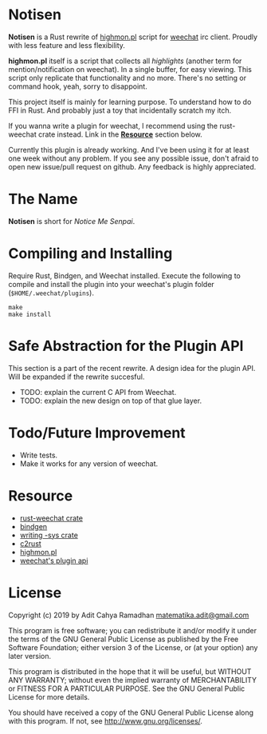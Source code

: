 # Notisen

**Notisen** is a Rust rewrite of [highmon.pl] script for [weechat] irc client.
Proudly with less feature and less flexibility.

**highmon.pl** itself is a script that collects all *highlights* (another term
for mention/notification on weechat). In a single buffer, for easy viewing. This
script only replicate that functionality and no more. There's no setting or
command hook, yeah, sorry to disappoint.

This project itself is mainly for learning purpose. To understand how to do FFI
in Rust. And probably just a toy that incidentally scratch my itch.

If you wanna write a plugin for weechat, I recommend using the rust-weechat
crate instead.  Link in the [**Resource**](#resource) section below.

Currently this plugin is already working. And I've been using it for at least
one week without any problem. If you see any possible issue, don't afraid to
open new issue/pull request on github. Any feedback is highly appreciated.

# The Name

**Notisen** is short for *Notice Me Senpai*.

# Compiling and Installing

Require Rust, Bindgen, and Weechat installed. Execute the following to compile
and install the plugin into your weechat's plugin folder
(`$HOME/.weechat/plugins`).

```
make
make install
```

# Safe Abstraction for the Plugin API

This section is a part of the recent rewrite. A design idea for the plugin API.
Will be expanded if the rewrite succesful.

* TODO: explain the current C API from Weechat.
* TODO: explain the new design on top of that glue layer.

# Todo/Future Improvement

* Write tests.
* Make it works for any version of weechat.

# Resource

* [rust-weechat crate](https://github.com/poljar/rust-weechat)
* [bindgen](https://github.com/rust-lang/rust-bindgen)
* [writing -sys crate](https://kornel.ski/rust-sys-crate)
* [c2rust](https://c2rust.com/)
* [highmon.pl](https://github.com/KenjiE20/highmon/)
* [weechat's plugin api](https://weechat.org/files/doc/devel/weechat_plugin_api.en.html)

# License

Copyright (c) 2019 by Adit Cahya Ramadhan <matematika.adit@gmail.com>

This program is free software; you can redistribute it and/or modify
it under the terms of the GNU General Public License as published by
the Free Software Foundation; either version 3 of the License, or
(at your option) any later version.

This program is distributed in the hope that it will be useful,
but WITHOUT ANY WARRANTY; without even the implied warranty of
MERCHANTABILITY or FITNESS FOR A PARTICULAR PURPOSE.  See the
GNU General Public License for more details.

You should have received a copy of the GNU General Public License
along with this program.  If not, see <http://www.gnu.org/licenses/>.


[highmon.pl]: https://github.com/KenjiE20/highmon
[weechat]: https://weechat.org/
